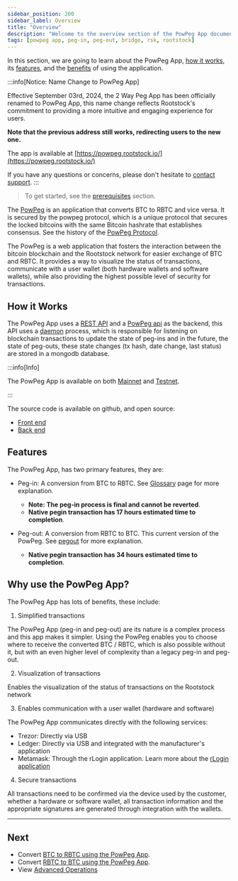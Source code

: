 ```yaml
---
sidebar_position: 200
sidebar_label: Overview
title: "Overview"
description: "Welcome to the overview section of the PowPeg App documentation."
tags: [powpeg app, peg-in, peg-out, bridge, rsk, rootstock]
---
```


In this section, we are going to learn about the PowPeg App, [how it works](#how-it-works), its [features](#features), and the [benefits](#why-use-the-powpeg) of using the application.

:::info[Notice: Name Change to PowPeg App]

Effective September 03rd, 2024, the 2 Way Peg App has been officially renamed to PowPeg App, this name change reflects Rootstock's commitment to providing a more intuitive and engaging experience for users. 

**Note that the previous address still works, redirecting users to the new one.**

The app is available at [https://powpeg.rootstock.io/](https://powpeg.rootstock.io/)

If you have any questions or concerns, please don't hesitate to [contact support](https://discord.com/channels/842021106956238848/1123675841369489438).
:::

> To get started, see the [prerequisites](/resources/guides/powpeg/prerequisites/) section.

The [PowPeg](https://powpeg.rootstock.io/) is an application that converts BTC to RBTC and vice versa. It is secured by the powpeg protocol, which is a unique protocol that secures the locked bitcoins with the same Bitcoin hashrate that establishes consensus. See the history of the [PowPeg Protocol](/concepts/powpeg/).

The PowPeg is a web application that fosters the interaction between the bitcoin blockchain and the Rootstock network for easier exchange of BTC and RBTC. It provides a way to visualize the status of transactions, communicate with a user wallet (both hardware wallets and software wallets), while also providing the highest possible level of security for transactions.

## How it Works

The PowPeg App uses a [REST API](https://en.wikipedia.org/wiki/Representational_state_transfer) and a [PowPeg api](https://github.com/rsksmart/2wp-api) as the backend, this API uses a [daemon](https://en.wikipedia.org/wiki/Daemon_(computing)) process, which is responsible for listening on blockchain transactions to update the state of peg-ins and in the future, the state of peg-outs, these state changes (tx hash, date change, last status) are stored in a mongodb database.

:::info[Info]

The PowPeg App is available on both [Mainnet](https://powpeg.rootstock.io/) and [Testnet](https://powpeg.testnet.rootstock.io/). 

:::

The source code is available on github, and open source:
- [Front end](https://github.com/rsksmart/2wp-app)
- [Back end](https://github.com/rsksmart/2wp-api)

## Features

The PowPeg App, has two primary features, they are:

- Peg-in: A conversion from BTC to RBTC. See [Glossary](/resources/guides/powpeg/glossary/) page for more explanation. 
    - **Note: The peg-in process is final and cannot be reverted**.
    - **Native pegin transaction has 17 hours estimated time to completion**.

- Peg-out: A conversion from RBTC to BTC. This current version of the PowPeg. See [pegout](/resources/guides/powpeg/pegout/) for more explanation.
    - **Native pegin transaction has 34 hours estimated time to completion**.

## Why use the PowPeg App?

The PowPeg App has lots of benefits, these include:
 
1. Simplified transactions

The PowPeg App (peg-in and peg-out) are its nature is a complex process and this app makes it simpler. Using the PowPeg enables you to choose where to receive the converted BTC / RBTC, which is also possible without it, but with an even higher level of complexity than a legacy peg-in and peg-out.


2. Visualization of transactions

Enables the visualization of the status of transactions on the Rootstock network

3. Enables communication with a user wallet (hardware and software)

The PowPeg App communicates directly with the following services:
- Trezor: Directly via USB
- Ledger: Directly via USB and integrated with the manufacturer's application
- Metamask: Through the rLogin application. Learn more about the [rLogin application](https://github.com/rsksmart/rLogin)

4. Secure transactions

All transactions need to be confirmed via the device used by the customer, whether a hardware or software wallet, all transaction information and the appropriate signatures are generated through integration with the wallets.

----

## Next

* Convert [BTC to RBTC using the PowPeg App](/resources/guides/powpeg/pegin/).
* Convert [RBTC to BTC using the PowPeg App](/resources/guides/powpeg/pegout/).
* View [Advanced Operations](/resources/guides/powpeg/advanced-operations/)